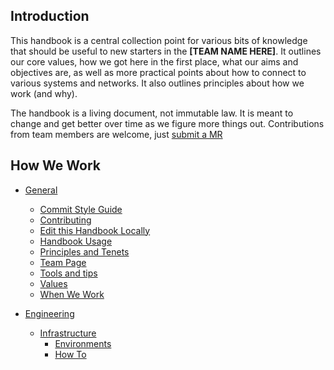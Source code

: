 ## Introduction

This handbook is a central collection point for various bits of knowledge that should be useful to new starters in the **[TEAM NAME HERE]**. It outlines our core values, how we got here in the first place, what our aims and objectives are, as well as more practical points about how to connect to various systems and networks. It also outlines principles about how we work (and why).

The handbook is a living document, not immutable law. It is meant to change and get better over time as we figure more things out. Contributions from team members are welcome, just [submit a MR](https://github.com/ghostinthewires/Team-Handbook-Template/tree/master/Team-Handbook-Template/Team-Handbook-Template/general/contributing)

## How We Work 

* [General](https://github.com/ghostinthewires/Team-Handbook-Template/tree/master/Team-Handbook-Template/readme.md)
  * [Commit Style Guide](https://github.com/ghostinthewires/Team-Handbook-Template/tree/master/Team-Handbook-Template/general/commit-style-guide)
  * [Contributing](https://github.com/ghostinthewires/Team-Handbook-Template/tree/master/Team-Handbook-Template/general/contributing)
  * [Edit this Handbook Locally](https://github.com/ghostinthewires/Team-Handbook-Template/tree/master/Team-Handbook-Template/general/edit-this-handbook-locally)
  * [Handbook Usage](https://github.com/ghostinthewires/Team-Handbook-Template/tree/master/Team-Handbook-Template/general/handbook-usage)
  * [Principles and Tenets](https://github.com/ghostinthewires/Team-Handbook-Template/tree/master/Team-Handbook-Template/general/principles-and-tenets)
  * [Team Page](https://github.com/ghostinthewires/Team-Handbook-Template/tree/master/Team-Handbook-Template/general/team-page)
  * [Tools and tips](https://github.com/ghostinthewires/Team-Handbook-Template/tree/master/Team-Handbook-Template/general/tools-and-tips)
  * [Values](https://github.com/ghostinthewires/Team-Handbook-Template/tree/master/Team-Handbook-Template/general/values)
  * [When We Work](https://github.com/ghostinthewires/Team-Handbook-Template/tree/master/Team-Handbook-Template/general/when-we-work)

* [Engineering](https://github.com/ghostinthewires/Team-Handbook-Template/tree/master/Team-Handbook-Template/engineering)
  * [Infrastructure](https://github.com/ghostinthewires/Team-Handbook-Template/tree/master/Team-Handbook-Template/engineering/infrastructure)
      * [Environments](https://github.com/ghostinthewires/Team-Handbook-Template/tree/master/Team-Handbook-Template/engineering/infrastructure/environments)
      * [How To](https://github.com/ghostinthewires/Team-Handbook-Template/tree/master/Team-Handbook-Template/engineering/infrastructure/how-to)
